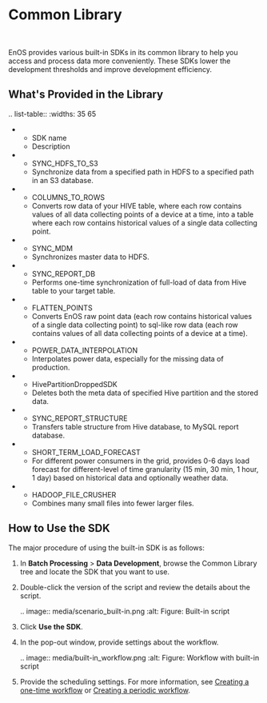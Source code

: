 # Common Library

<br />

EnOS provides various built-in SDKs in its common library to help you access and process data more conveniently. These SDKs lower the development thresholds and improve development efficiency.

## What's Provided in the Library

.. list-table::
   :widths: 35 65

   * - SDK name
     - Description
   * - SYNC_HDFS_TO_S3
     - Synchronize data from a specified path in HDFS to a specified path in an S3 database.
   * - COLUMNS_TO_ROWS
     - Converts row data of your HIVE table, where each row contains values of all data collecting points of a device at a time, into a table where each row contains historical values of a single data collecting point.
   * - SYNC_MDM
     - Synchronizes master data to HDFS.
   * - SYNC_REPORT_DB
     - Performs one-time synchronization of full-load of data from Hive table to your target table.
   * - FLATTEN_POINTS
     - Converts EnOS raw point data (each row contains historical values of a single data collecting point) to sql-like row data (each row contains values of all data collecting points of a device at a time).
   * - POWER_DATA_INTERPOLATION
     - Interpolates power data, especially for the missing data of production.
   * - HivePartitionDroppedSDK
     - Deletes both the meta data of specified Hive partition and the stored data.
   * - SYNC_REPORT_STRUCTURE
     - Transfers table structure from Hive database, to MySQL report database.
   * - SHORT_TERM_LOAD_FORECAST
     - For different power consumers in the grid, provides 0-6 days load forecast for different-level of time granularity (15 min, 30 min, 1 hour, 1 day) based on historical data and optionally weather data.
   * - HADOOP_FILE_CRUSHER
     - Combines many small files into fewer larger files.

## How to Use the SDK

The major procedure of using the built-in SDK is as follows:

1. In **Batch Processing** > **Data Development**, browse the Common Library tree and locate the SDK that you want to use.

2. Double-click the version of the script and review the details about the script.

   .. image:: media/scenario_built-in.png
      :alt: Figure: Built-in script


3. Click **Use the SDK**.

4. In the pop-out window, provide settings about the workflow.

   .. image:: media/built-in_workflow.png
      :alt: Figure: Workflow with built-in script


5. Provide the scheduling settings. For more information, see [Creating a one-time workflow](data_dev/creating_workflow_onetime) or [Creating a periodic workflow](data_dev/creating_workflow_periodic).
